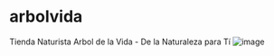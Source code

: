 # arbolvida
Tienda Naturista Arbol de la Vida - De la Naturaleza para Tí
![image](https://user-images.githubusercontent.com/91698396/229222226-3fad30fe-ac8a-43d7-a52f-f61ff37e3468.png)
